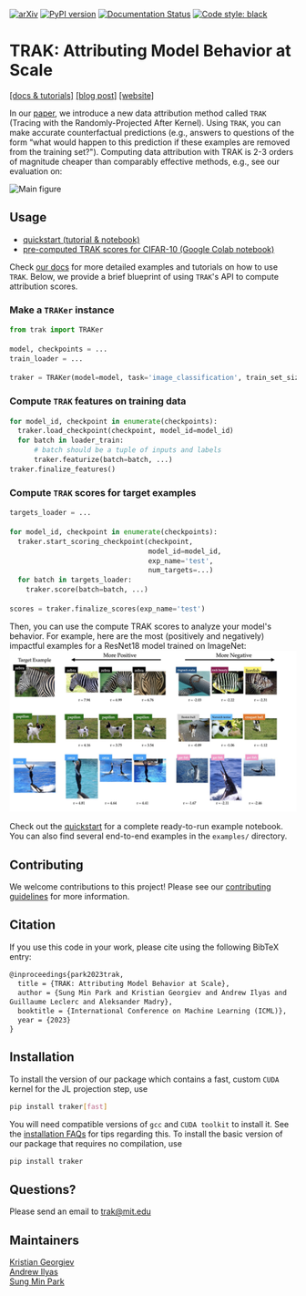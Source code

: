 [![arXiv](https://img.shields.io/badge/arXiv-2303.14186-b31b1b.svg?style=flat-square)](https://arxiv.org/abs/2303.14186)
[![PyPI version](https://badge.fury.io/py/traker.svg)](https://badge.fury.io/py/traker)
[![Documentation Status](https://readthedocs.org/projects/trak/badge/?version=latest)](https://trak.readthedocs.io/en/latest/?badge=latest)
[![Code style:
black](https://img.shields.io/badge/code%20style-black-000000.svg)](https://github.com/psf/black)


# TRAK: Attributing Model Behavior at Scale

[[docs & tutorials]](https://trak.readthedocs.io/en/latest/)
[[blog post]](https://gradientscience.org/trak/)
[[website]](https://trak.csail.mit.edu)

In our [paper](https://arxiv.org/abs/2303.14186), we introduce a new data attribution method called `TRAK` (Tracing with the
Randomly-Projected After Kernel). Using `TRAK`, you can make  accurate
counterfactual predictions (e.g., answers to questions of the form “what would
happen to this prediction if these examples are removed from the training set?").
Computing  data attribution with  TRAK is 2-3 orders of magnitude cheaper than
comparably effective methods, e.g., see our evaluation on:

![Main figure](/docs/assets/main_figure.png)

## Usage

- [quickstart (tutorial & notebook)](https://trak.readthedocs.io/en/latest/quickstart.html)
- [pre-computed TRAK scores for CIFAR-10 (Google Colab notebook)](https://colab.research.google.com/drive/1Mlpzno97qpI3UC1jpOATXEHPD-lzn9Wg?usp=sharing)

Check [our docs](https://trak.readthedocs.io/en/latest/) for more detailed examples and
tutorials on how to use `TRAK`.  Below, we provide a brief blueprint of using `TRAK`'s API to compute attribution scores.

### Make a `TRAKer` instance

```python
from trak import TRAKer

model, checkpoints = ...
train_loader = ...

traker = TRAKer(model=model, task='image_classification', train_set_size=...)
```

### Compute `TRAK` features on training data

```python
for model_id, checkpoint in enumerate(checkpoints):
  traker.load_checkpoint(checkpoint, model_id=model_id)
  for batch in loader_train:
      # batch should be a tuple of inputs and labels
      traker.featurize(batch=batch, ...)
traker.finalize_features()
```

### Compute `TRAK` scores for target examples

```python
targets_loader = ...

for model_id, checkpoint in enumerate(checkpoints):
  traker.start_scoring_checkpoint(checkpoint,
                                  model_id=model_id,
                                  exp_name='test',
                                  num_targets=...)
  for batch in targets_loader:
    traker.score(batch=batch, ...)

scores = traker.finalize_scores(exp_name='test')
```
Then, you can use the compute TRAK scores to analyze your model's behavior. For example, here are the most (positively and negatively) impactful examples for a ResNet18 model trained on ImageNet:
![ImageNet Figure](assets/imagenet_figure.jpeg)

Check out the
[quickstart](https://trak.readthedocs.io/en/latest/quickstart.html) for a
complete ready-to-run example notebook.  You can also find several end-to-end
examples in the `examples/` directory.

## Contributing
We welcome contributions to this project! Please see our [contributing
guidelines](CONTRIBUTING.md) for more information.

## Citation
If you use this code in your work, please cite using the following BibTeX entry:
```
@inproceedings{park2023trak,
  title = {TRAK: Attributing Model Behavior at Scale},
  author = {Sung Min Park and Kristian Georgiev and Andrew Ilyas and Guillaume Leclerc and Aleksander Madry},
  booktitle = {International Conference on Machine Learning (ICML)},
  year = {2023}
}
```

## Installation

To install the version of our package which contains a fast, custom `CUDA`
kernel for the JL projection step, use
```bash
pip install traker[fast]
```
You will need compatible versions of `gcc` and `CUDA toolkit` to install it. See
the [installation FAQs](https://trak.readthedocs.io/en/latest/install.html) for tips
regarding this. To install the basic version of our package that requires no
compilation, use
```bash
pip install traker
```

## Questions?

Please send an email to trak@mit.edu

## Maintainers

[Kristian Georgiev](https://twitter.com/kris_georgiev1)<br>
[Andrew Ilyas](https://twitter.com/andrew_ilyas)<br>
[Sung Min Park](https://twitter.com/smsampark)

